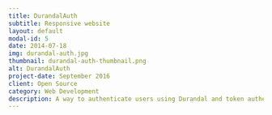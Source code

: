 ```yaml
---
title: DurandalAuth
subtitle: Responsive website
layout: default
modal-id: 5
date: 2014-07-18
img: durandal-auth.jpg
thumbnail: durandal-auth-thumbnail.png
alt: DurandalAuth
project-date: September 2016
client: Open Source
category: Web Development
description: A way to authenticate users using Durandal and token authentication with the new ASP.NET Identity membership. The project include a lot of features as Authentication and authorization using ASP.NET Identity 2 system and token authentication, client Authorization, Model validation, UnitOfWork and Repository patterns both client and server, BreezeJS for data management, HTML5 pushState and  optional SEO using AzureCrawler among others
---
```


